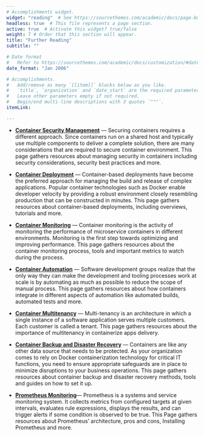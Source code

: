 ```yaml
---
# Accomplishments widget.
widget: "reading"  # See https://sourcethemes.com/academic/docs/page-builder/
headless: true  # This file represents a page section.
active: true  # Activate this widget? true/false
weight: 7 # Order that this section will appear.
title: "Further Reading"
subtitle: ""

# Date format
#   Refer to https://sourcethemes.com/academic/docs/customization/#date-format
date_format: "Jan 2006"

# Accomplishments.
#   Add/remove as many `[[item]]` blocks below as you like.
#   `title`, `organization` and `date_start` are the required parameters.
#   Leave other parameters empty if not required.
#   Begin/end multi-line descriptions with 3 quotes `"""`.
itemLink:

---
```


- **[Container Security Management](/display/containers/container+security+management)** — Securing containers requires a different approach. Since containers run on a shared host and typically use multiple components to deliver a complete solution, there are many considerations that are required to secure container environment. This page gathers resources about managing security in containers including security considerations, security best practices and more.

- **[Container Deployment](/display/containers/container+deployment)** — Container-based deployments have become the preferred approach for managing the build and release of complex applications. Popular container technologies such as Docker enable developer velocity by providing a robust environment closely resembling production that can be constructed in minutes. This page gathers resources about container-based deployments, including overviews, tutorials and more.

- **[Container Monitoring](/display/containers/container+monitoring)** — Container monitoring is the activity of monitoring the performance of microservice containers in different environments. Monitoring is the first step towards optimizing and improving performance. This page gathers resources about the container monitoring process, tools and important metrics to watch during the process.

- **[Container Automation](/display/containers/container+automation)** — Software development groups realize that the only way they can make the development and tooling processes work at scale is by automating as much as possible to reduce the scope of manual process. This page gathers resources about how containers integrate in different aspects of automation like automated builds, automated tests and more.
- **[Container Multitenancy](/display/containers/container+multitenancy)** — Multi-tenancy is an architecture in which a single instance of a software application serves multiple customers. Each customer is called a tenant. This page gathers resources about the importance of multitenancy in containerize apps delivery.

- **[Container Backup and Disaster Recovery](/display/containers/container+backup+and+disaster+recovery)** — Containers are like any other data source that needs to be protected. As your organization comes to rely on Docker containerization technology for critical IT functions, you need to ensure appropriate safeguards are in place to minimize disruptions to your business operations. This page gathers resources about container backup and disaster recovery methods, tools and guides on how to set it up.


- **[Prometheus Monitoring](/display/containers/prometheus+monitoring)**— Prometheus is a systems and service monitoring system. It collects metrics from configured targets at given intervals, evaluates rule expressions, displays the results, and can trigger alerts if some condition is observed to be true. This Page gathers resources about Prometheus’ architecture, pros and cons, Installing Prometheus and more.


